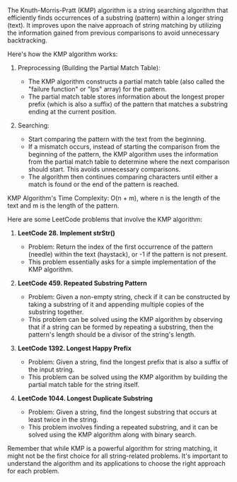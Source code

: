 The Knuth-Morris-Pratt (KMP) algorithm is a string searching algorithm that efficiently finds occurrences of a substring (pattern) within a longer string (text). It improves upon the naive approach of string matching by utilizing the information gained from previous comparisons to avoid unnecessary backtracking.

Here's how the KMP algorithm works:

1. Preprocessing (Building the Partial Match Table):

   - The KMP algorithm constructs a partial match table (also called the "failure function" or "lps" array) for the pattern.
   - The partial match table stores information about the longest proper prefix (which is also a suffix) of the pattern that matches a substring ending at the current position.

2. Searching:
   - Start comparing the pattern with the text from the beginning.
   - If a mismatch occurs, instead of starting the comparison from the beginning of the pattern, the KMP algorithm uses the information from the partial match table to determine where the next comparison should start. This avoids unnecessary comparisons.
   - The algorithm then continues comparing characters until either a match is found or the end of the pattern is reached.

KMP Algorithm's Time Complexity: O(n + m), where n is the length of the text and m is the length of the pattern.

Here are some LeetCode problems that involve the KMP algorithm:

1. **LeetCode 28. Implement strStr()**
   - Problem: Return the index of the first occurrence of the pattern (needle) within the text (haystack), or -1 if the pattern is not present.
   - This problem essentially asks for a simple implementation of the KMP algorithm.
2. **LeetCode 459. Repeated Substring Pattern**

   - Problem: Given a non-empty string, check if it can be constructed by taking a substring of it and appending multiple copies of the substring together.
   - This problem can be solved using the KMP algorithm by observing that if a string can be formed by repeating a substring, then the pattern's length should be a divisor of the string's length.

3. **LeetCode 1392. Longest Happy Prefix**

   - Problem: Given a string, find the longest prefix that is also a suffix of the input string.
   - This problem can be solved using the KMP algorithm by building the partial match table for the string itself.

4. **LeetCode 1044. Longest Duplicate Substring**
   - Problem: Given a string, find the longest substring that occurs at least twice in the string.
   - This problem involves finding a repeated substring, and it can be solved using the KMP algorithm along with binary search.

Remember that while KMP is a powerful algorithm for string matching, it might not be the first choice for all string-related problems. It's important to understand the algorithm and its applications to choose the right approach for each problem.

